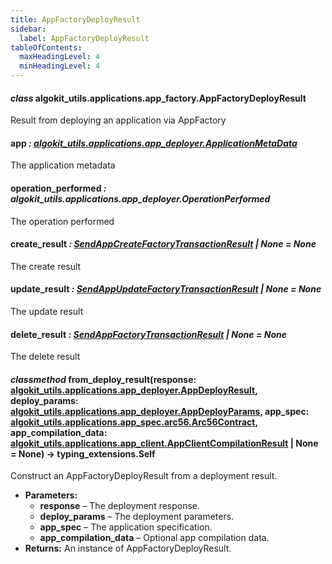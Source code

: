 ```yaml
---
title: AppFactoryDeployResult
sidebar:
  label: AppFactoryDeployResult
tableOfContents:
  maxHeadingLevel: 4
  minHeadingLevel: 4
---
```


#### _class_ algokit_utils.applications.app_factory.AppFactoryDeployResult

Result from deploying an application via AppFactory

#### app _: [algokit_utils.applications.app_deployer.ApplicationMetaData](/reference/algokit-utils-py/api/applications/app_deployer/applicationmetadata/#algokit_utils.applications.app_deployer.ApplicationMetaData)_

The application metadata

#### operation_performed _: algokit_utils.applications.app_deployer.OperationPerformed_

The operation performed

#### create_result _: [SendAppCreateFactoryTransactionResult](SendAppCreateFactoryTransactionResult.md#algokit_utils.applications.app_factory.SendAppCreateFactoryTransactionResult) | None_ _= None_

The create result

#### update_result _: [SendAppUpdateFactoryTransactionResult](SendAppUpdateFactoryTransactionResult.md#algokit_utils.applications.app_factory.SendAppUpdateFactoryTransactionResult) | None_ _= None_

The update result

#### delete_result _: [SendAppFactoryTransactionResult](SendAppFactoryTransactionResult.md#algokit_utils.applications.app_factory.SendAppFactoryTransactionResult) | None_ _= None_

The delete result

#### _classmethod_ from_deploy_result(response: [algokit_utils.applications.app_deployer.AppDeployResult](/reference/algokit-utils-py/api/applications/app_deployer/appdeployresult/#algokit_utils.applications.app_deployer.AppDeployResult), deploy_params: [algokit_utils.applications.app_deployer.AppDeployParams](/reference/algokit-utils-py/api/applications/app_deployer/appdeployparams/#algokit_utils.applications.app_deployer.AppDeployParams), app_spec: [algokit_utils.applications.app_spec.arc56.Arc56Contract](/reference/algokit-utils-py/api/applications/app_spec/arc56/arc56contract/#algokit_utils.applications.app_spec.arc56.Arc56Contract), app_compilation_data: [algokit_utils.applications.app_client.AppClientCompilationResult](/reference/algokit-utils-py/api/applications/app_client/appclientcompilationresult/#algokit_utils.applications.app_client.AppClientCompilationResult) | None = None) → typing_extensions.Self

Construct an AppFactoryDeployResult from a deployment result.

- **Parameters:**
  - **response** – The deployment response.
  - **deploy_params** – The deployment parameters.
  - **app_spec** – The application specification.
  - **app_compilation_data** – Optional app compilation data.
- **Returns:**
  An instance of AppFactoryDeployResult.
